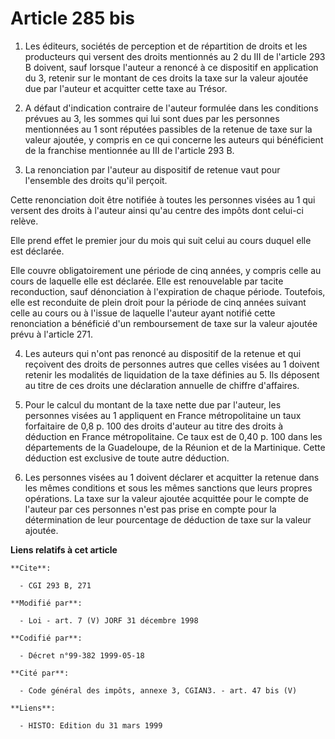 # Article 285 bis

1. Les éditeurs, sociétés de perception et de répartition de droits et les producteurs qui versent des droits mentionnés au 2
du III de l'article 293 B doivent, sauf lorsque l'auteur a renoncé à ce dispositif en application du 3, retenir sur le
montant de ces droits la taxe sur la valeur ajoutée due par l'auteur et acquitter cette taxe au Trésor.

2. A défaut d'indication contraire de l'auteur formulée dans les conditions prévues au 3, les sommes qui lui sont dues par
les personnes mentionnées au 1 sont réputées passibles de la retenue de taxe sur la valeur ajoutée, y compris en ce qui
concerne les auteurs qui bénéficient de la franchise mentionnée au III de l'article 293 B.

3. La renonciation par l'auteur au dispositif de retenue vaut pour l'ensemble des droits qu'il perçoit.

Cette renonciation doit être notifiée à toutes les personnes visées au 1 qui versent des droits à l'auteur ainsi qu'au centre
des impôts dont celui-ci relève.

Elle prend effet le premier jour du mois qui suit celui au cours duquel elle est déclarée.

Elle couvre obligatoirement une période de cinq années, y compris celle au cours de laquelle elle est déclarée. Elle est
renouvelable par tacite reconduction, sauf dénonciation à l'expiration de chaque période. Toutefois, elle est reconduite de
plein droit pour la période de cinq années suivant celle au cours ou à l'issue de laquelle l'auteur ayant notifié cette
renonciation a bénéficié d'un remboursement de taxe sur la valeur ajoutée prévu à l'article 271.

4. Les auteurs qui n'ont pas renoncé au dispositif de la retenue et qui reçoivent des droits de personnes autres que celles
visées au 1 doivent retenir les modalités de liquidation de la taxe définies au 5. Ils déposent au titre de ces droits une
déclaration annuelle de chiffre d'affaires.

5. Pour le calcul du montant de la taxe nette due par l'auteur, les personnes visées au 1 appliquent en France métropolitaine
un taux forfaitaire de 0,8 p. 100 des droits d'auteur au titre des droits à déduction en France métropolitaine. Ce taux est
de 0,40 p. 100 dans les départements de la Guadeloupe, de la Réunion et de la Martinique. Cette déduction est exclusive de
toute autre déduction.

6. Les personnes visées au 1 doivent déclarer et acquitter la retenue dans les mêmes conditions et sous les mêmes sanctions
que leurs propres opérations. La taxe sur la valeur ajoutée acquittée pour le compte de l'auteur par ces personnes n'est pas
prise en compte pour la détermination de leur pourcentage de déduction de taxe sur la valeur ajoutée.

**Liens relatifs à cet article**

	**Cite**:

	  - CGI 293 B, 271

	**Modifié par**:

	  - Loi - art. 7 (V) JORF 31 décembre 1998

	**Codifié par**:

	  - Décret n°99-382 1999-05-18

	**Cité par**:

	  - Code général des impôts, annexe 3, CGIAN3. - art. 47 bis (V)

	**Liens**:

	  - HISTO: Edition du 31 mars 1999
